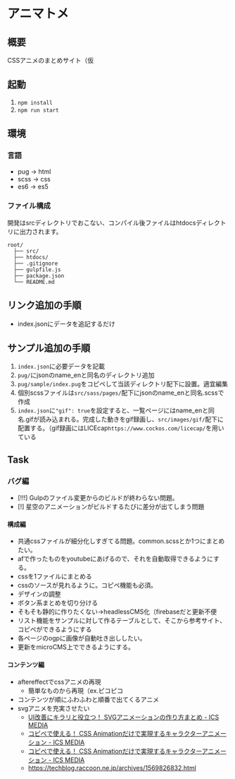 # アニマトメ

## 概要
CSSアニメのまとめサイト（仮

## 起動
1. `npm install`
2. `npm run start`

## 環境
### 言語
- pug → html
- scss → css
- es6 → es5

### ファイル構成
開発はsrcディレクトリでおこない、コンパイル後ファイルはhtdocsディレクトリに出力されます。
```
root/
  ├── src/
  ├── htdocs/
  ├── .gitignore
  ├── gulpfile.js
  ├── package.json
  └── README.md
```

## リンク追加の手順
* index.jsonにデータを追記するだけ

## サンプル追加の手順
1. `index.json`に必要データを記載
2. `pug/`にjsonのname_enと同名のディレクトリ追加
3. `pug/sample/index.pug`をコピペして当該ディレクトリ配下に設置。適宜編集
4. 個別scssファイルは`src/sass/pages/`配下にjsonのname_enと同名.scssで作成
5. `index.json`に`"gif": true`を設定すると、一覧ページにはname_enと同名.gifが読み込まれる。完成した動きをgif録画し、`src/images/gif/`配下に配置する。（gif録画にはLICEcap`https://www.cockos.com/licecap/`を用いている



## Task
### バグ編
* [!!!] Gulpのファイル変更からのビルドが終わらない問題。
* [!] 星空のアニメーションがビルドするたびに差分が出てしまう問題

#### 構成編
* 共通cssファイルが細分化しすぎてる問題。common.scssとか1つにまとめたい。
* afで作ったものをyoutubeにあげるので、それを自動取得できるようにする。
* cssを1ファイルにまとめる
* cssのソースが見れるように。コピペ機能も必須。
* デザインの調整
* ボタン系まとめを切り分ける
* そもそも静的に作りたくない→headlessCMS化（firebaseだと更新不便
* リスト機能をサンプルに対して作るテーブルとして、そこから参考サイト、コピペができるようにする
* 各ページのogpに画像が自動吐き出ししたい。
* 更新をmicroCMS上でできるようにする。
  
#### コンテンツ編
* aftereffectでcssアニメの再現
  * 簡単なものから再現（ex.ピコピコ
* コンテンツが順にふわふわと順番で出てくるアニメ
* svgアニメを充実させたい
  * [UI改善にキラリと役立つ！ SVGアニメーションの作り方まとめ - ICS MEDIA](https://ics.media/entry/15970/)
  * [コピペで使える！ CSS Animationだけで実現するキャラクターアニメーション - ICS MEDIA](https://ics.media/entry/11336/)
  * [コピペで使える！ CSS Animationだけで実現するキャラクターアニメーション - ICS MEDIA](https://ics.media/entry/11336/)
  * https://techblog.raccoon.ne.jp/archives/1569826832.html
